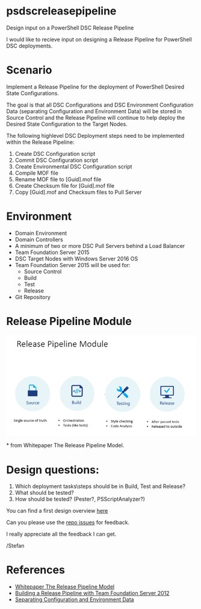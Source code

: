 # psdscreleasepipeline
Design input on a PowerShell DSC Release Pipeline

I would like to recieve input on designing a Release Pipeline for PowerShell DSC deployments.

# Scenario
Implement a Release Pipeline for the deployment of PowerShell Desired State Configurations.

The goal is that all DSC Configurations and DSC Environment Configuration Data (separating Configuration and Environment Data)
will be stored in Source Control and the Release Pipeline will continue to help deploy the Desired State Configuration to the Target Nodes.

The following highlevel DSC Deployment steps need to be implemented within the Release Pipeline:

1. Create DSC Configuration script
2. Commit DSC Configuration script
3. Create Environmental DSC Configuration script
4. Compile MOF file
5. Rename MOF file to [Guid].mof file
5. Create Checksum file for [Guid].mof file
6. Copy [Guid].mof and Checksum files to Pull Server


# Environment
- Domain Environment
- Domain Controllers
- A minimum of two or more DSC Pull Servers behind a Load Balancer
- Team Foundation Server 2015
- DSC Target Nodes with Windows Server 2016 OS
- Team Foundation Server 2015 will be used for:
     - Source Control 
     - Build
     - Test
     - Release
- Git Repository

# Release Pipeline Module
![Image](https://github.com/stefanstranger/psdscreleasepipeline/blob/master/Pictures/ReleasePipelineModel.png)

\* from Whitepaper The Release Pipeline Model.


# Design questions:
1. Which deployment tasks\steps should be in Build, Test and Release?
2. What should be tested?
3. How should be tested? (Pester?, PSScriptAnalyzer?)

You can find a first design overview [here](https://github.com/stefanstranger/psdscreleasepipeline/blob/master/Design/DSCConfigurationReleasePipeline.png) 

Can you please use the [repo issues](https://github.com/stefanstranger/psdscreleasepipeline/issues) for feedback.

I really appreciate all the feedback I can get.

/Stefan

# References
- [Whitepaper The Release Pipeline Model](http://aka.ms/thereleasepipelinemodelpdf)
- [Building a Release Pipeline with Team Foundation Server 2012](https://msdn.microsoft.com/en-us/library/dn449957.aspx)
- [Separating Configuration and Environment Data](https://msdn.microsoft.com/en-us/powershell/dsc/configData)